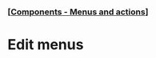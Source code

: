 ### [[Components - Menus and actions](./translated-human-interface-guidelines-markdown/components/menus-and-actions.md)]  
  
# **Edit menus**  

